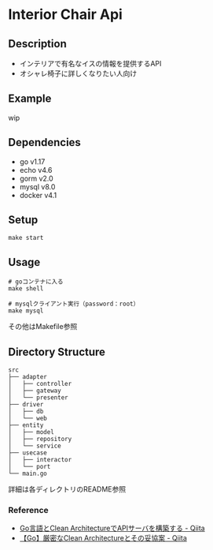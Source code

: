 # Interior Chair Api

## Description
- インテリアで有名なイスの情報を提供するAPI
- オシャレ椅子に詳しくなりたい人向け

## Example
wip

## Dependencies
- go v1.17
- echo v4.6
- gorm v2.0
- mysql v8.0
- docker v4.1

## Setup
```shell
make start
```

## Usage
```shell
# goコンテナに入る
make shell

# mysqlクライアント実行（password：root）
make mysql
```
その他はMakefile参照

## Directory Structure
```text
src
├── adapter
│   ├── controller
│   ├── gateway
│   └── presenter
├── driver
│   ├── db
│   └── web
├── entity
│   ├── model
│   ├── repository
│   └── service
├── usecase
│   ├── interactor
│   └── port
└── main.go
```
詳細は各ディレクトリのREADME参照

### Reference
- [Go言語とClean ArchitectureでAPIサーバを構築する - Qiita](https://qiita.com/ariku/items/874656b33d2e5acdf281)
- [【Go】厳密なClean Architectureとその妥協案 - Qiita](https://qiita.com/ariku/items/659a11767912c2ec266d)

